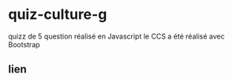 # quiz-culture-g

quizz de 5 question réalisé en Javascript
le CCS a été réalisé avec Bootstrap

## lien 
